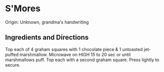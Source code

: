 # S'Mores

Origin: Unknown, grandma's handwriting

## Ingredients and Directions

Top each of 4 graham squares with 1 chocolate piece & 1 untoasted jet-puffed marshmallow. Microwave on HIGH 15 to 20 sec or until marshmallows puff. Top each with a second graham square. Press lightly to secure.
